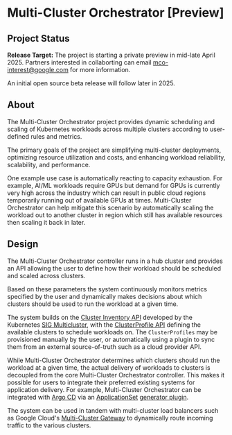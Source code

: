 # Multi-Cluster Orchestrator [Preview]

## Project Status

**Release Target:** The project is starting a private preview in mid-late April
2025. Partners interested in collaborting can email mco-interest@google.com for
more information.

An initial open source beta release will follow later in 2025.

## About

The Multi-Cluster Orchestrator project provides dynamic scheduling and scaling
of Kubernetes workloads across multiple clusters according to user-defined rules
and metrics.

The primary goals of the project are simplifying multi-cluster deployments,
optimizing resource utilization and costs, and enhancing workload reliability,
scalability, and performance.

One example use case is automatically reacting to capacity exhaustion. For
example, AI/ML workloads require GPUs but demand for GPUs is currently very high
across the industry which can result in public cloud regions temporarily running
out of available GPUs at times. Multi-Cluster Orchestrator can help mitigate
this scenario by automatically scaling the workload out to another cluster in
region which still has available resources then scaling it back in later.

## Design

The Multi-Cluster Orchestrator controller runs in a hub cluster and provides an
API allowing the user to define how their workload should be scheduled and
scaled across clusters.

Based on these parameters the system continuously monitors metrics specified by
the user and dynamically makes decisions about which clusters should be used to
run the workload at a given time.

The system builds on the [Cluster Inventory
API](https://github.com/kubernetes-sigs/cluster-inventory-api?tab=readme-ov-file#cluster-inventory-api)
developed by the Kubernetes [SIG
Multicluster](https://multicluster.sigs.k8s.io/), with the [ClusterProfile
API](https://github.com/kubernetes/enhancements/blob/master/keps/sig-multicluster/4322-cluster-inventory/README.md)
defining the available clusters to schedule workloads on. The `ClusterProfiles`
may be provisioned manually by the user, or automatically using a plugin to sync
them from an external source-of-truth such as a cloud provider API.

While Multi-Cluster Orchestrator determines which clusters should run the
workload at a given time, the actual delivery of workloads to clusters is
decoupled from the core Multi-Cluster Orchestrator controller. This makes it
possible for users to integrate their preferred existing systems for application
delivery. For example, Multi-Cluster Orchestrator can be integrated with [Argo
CD](https://argo-cd.readthedocs.io) via an
[ApplicationSet](https://argo-cd.readthedocs.io/en/stable/operator-manual/applicationset/)
[generator
plugin](https://argo-cd.readthedocs.io/en/stable/operator-manual/applicationset/Generators-Plugin/).

The system can be used in tandem with multi-cluster load balancers such as
Google Cloud's [Multi-Cluster
Gateway](https://cloud.google.com/kubernetes-engine/docs/how-to/deploying-multi-cluster-gateways)
to dynamically route incoming traffic to the various clusters.


